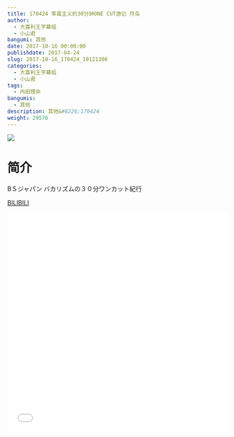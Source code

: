 ```yaml
---
title: 170424 笨蛋主义的30分钟ONE CUT游记 月岛
author: 
  - 大喜利王字幕组
  - 小山君
bangumi: 其他
date: 2017-10-16 00:00:00
publishdate: 2017-04-24
slug: 2017-10-16_170424_10121306
categories: 
  - 大喜利王字幕组
  - 小山君
tags: 
  - 內田理央
bangumis: 
  - 其他
description: 其他&#8226;170424
weight: 29576
---
```


![](https://i.imgur.com/B2oH4w7.jpg)

# 简介  
BＳジャパン
バカリズムの３０分ワンカット紀行

  [BILIBILI](https://www.bilibili.com/video/av10121306/)


  <iframe src="//www.bilibili.com/html/html5player.html?cid=16745858&aid=10121306" width="100%" height="500" frameborder="0" allowfullscreen="allowfullscreen"></iframe>
